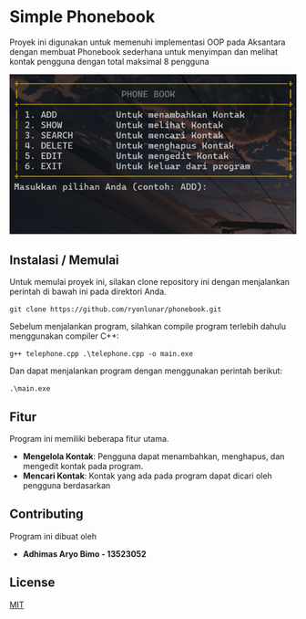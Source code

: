 # Simple Phonebook

Proyek ini digunakan untuk memenuhi implementasi OOP pada Aksantara dengan membuat Phonebook sederhana untuk menyimpan dan melihat kontak pengguna dengan total maksimal 8 pengguna

![alt text](assets/phonebook.png)

## Instalasi / Memulai

Untuk memulai proyek ini, silakan clone repository ini dengan menjalankan perintah di bawah ini pada direktori Anda.

```shell
git clone https://github.com/ryonlunar/phonebook.git
``` 

Sebelum menjalankan program, silahkan compile program terlebih dahulu menggunakan compiler C++:

```shell
g++ telephone.cpp .\telephone.cpp -o main.exe
```

Dan dapat menjalankan program dengan menggunakan perintah berikut:

```shell
.\main.exe
```
## Fitur

Program ini memiliki beberapa fitur utama.
* **Mengelola Kontak**: Pengguna dapat menambahkan, menghapus, dan mengedit kontak pada program. 
* **Mencari Kontak**: Kontak yang ada pada program dapat dicari oleh pengguna berdasarkan 



## Contributing

Program ini dibuat oleh

* **Adhimas Aryo Bimo - 13523052**

## License

[MIT](https://choosealicense.com/licenses/mit/)
